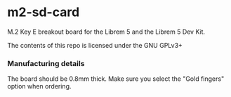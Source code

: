 # m2-sd-card

M.2 Key E breakout board for the Librem 5 and the Librem 5 Dev Kit.

The contents of this repo is licensed under the GNU GPLv3+

### Manufacturing details

The board should be 0.8mm thick. Make sure you select the "Gold fingers" option when ordering.
